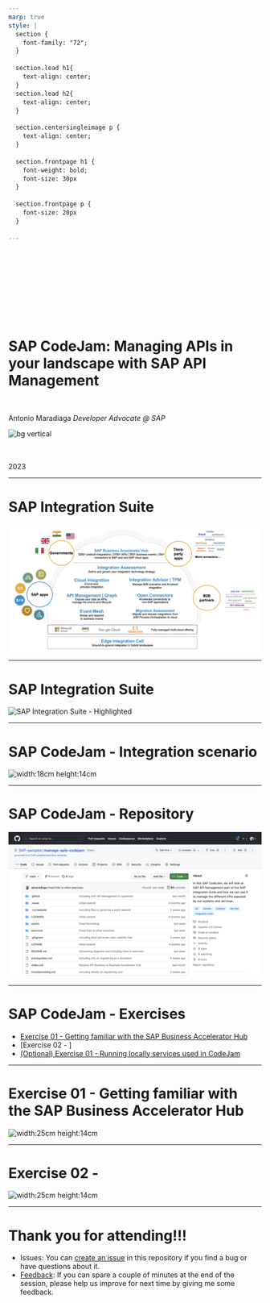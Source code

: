 ```yaml
---
marp: true
style: |
  section {
    font-family: "72";
  }

  section.lead h1{
    text-align: center;
  }
  section.lead h2{
    text-align: center;
  }

  section.centersingleimage p {
    text-align: center;
  }

  section.frontpage h1 {
    font-weight: bold;
    font-size: 30px
  }

  section.frontpage p {
    font-size: 20px
  }

---
```

<!-- _class: frontpage -->

<br/><br/><br/><br/><br/><br/><br/><br/>

# SAP CodeJam: Managing APIs in your landscape with SAP API Management

<br/>

Antonio Maradiaga 
*Developer Advocate @ SAP*

![bg vertical](assets/TechEd_Front.png)

<br/><br/>
2023

<!-- ---
# SAP CodeJam
*Connecting systems and services
using SAP Integration Suite*

<br/>
Antonio Maradiaga

*Developer Advocate @ SAP*

<br/><br/>
October, 2022


![bg](https://fakeimg.pl/800x600/ffffff/fff/)
![bg width:100%](assets/sitbarcelona-logo.avif)
 -->
---
<!-- paginate: true -->

# SAP Integration Suite

![SAP Integration Suite](assets/sap-integration-suite-services.png)

--- 

# SAP Integration Suite

![SAP Integration Suite - Highlighted](assets/sap-integration-suite-services-highlighted.png)


--- 

# SAP CodeJam - Integration scenario


<!-- _class: centersingleimage -->
![width:18cm height:14cm](assets/diagrams/final_data_flow.png)


--- 

# SAP CodeJam - Repository
 
![](assets/repository.png)

--- 

<!-- _footer: "*[Troubleshooting](https://github.com/SAP-samples/connecting-systems-services-integration-suite-codejam/blob/main/troubleshooting.md#troubleshooting): Whenever you face an issue, make sure to check this page first.*" -->

# SAP CodeJam - Exercises

* [Exercise 01 - Getting familiar with the SAP Business Accelerator Hub](./01-getting-familiar-business-accelerator-hub/README.md#exercise-01---getting-familiar-with-the-sap-business-accelerator-hub)
* [Exercise 02 - ]
* [(Optional) Exercise 01 - Running locally services used in CodeJam](./optional-01-running-locally/README.md#optional-exercise-01---running-locally-services-used-in-codejam)


--- 
<!-- _class: centersingleimage -->

# Exercise 01 - Getting familiar with the SAP Business Accelerator Hub

![width:25cm height:14cm](exercises/01-getting-familiar-business-accelerator-hub/assets/S4HANACloud-API-BusinessPartner.png)

--- 
<!-- _class: centersingleimage -->

# Exercise 02 - 

![width:25cm height:14cm](exercises/02-exploring-the-mock-services/assets/click-send-to-get-response.gif)


--- 
<!-- _class: lead -->

# Thank you for attending!!!

- Issues: You can [create an issue](https://github.com/SAP-samples/manage-apis-codejam/issues/new) in this repository if you find a bug or have questions about it.
- [Feedback](https://github.com/SAP-samples/manage-apis-codejam/issues/new?assignees=&labels=feedback&template=session-feedback-template.md&title=Feedback): If you can spare a couple of minutes at the end of the session, please help us improve for next time by giving me some feedback.
